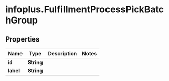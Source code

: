 # infoplus.FulfillmentProcessPickBatchGroup

## Properties
Name | Type | Description | Notes
------------ | ------------- | ------------- | -------------
**id** | **String** |  | 
**label** | **String** |  | 



